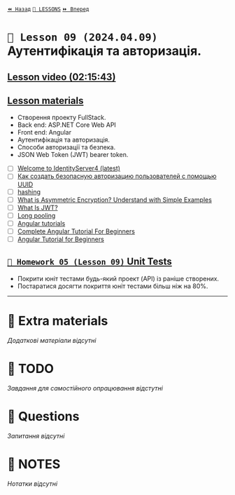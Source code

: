 [`⏪ Назад`](../08/README.md)  [`📗 LESSONS`](../README.md)  [`⏩ Вперед`](../10/README.md)

# `📗 Lesson 09 (2024.04.09)` Аутентифікація та авторизація.  

## [Lesson video (02:15:43)](https://youtu.be/l_qpc5wbZVY)

## [Lesson materials](https://lms.ithillel.ua/groups/65a65fe34c3a2d3372eef8ea/lessons/65a65fe44c3a2d3372eef973)  

- Створення проекту FullStack.  
- Back end: ASP.NET Core Web API  
- Front end: Angular  
- Аутентифікація та авторизація.  
- Способи авторизації та безпека.  
- JSON Web Token (JWT) bearer token.  

- [ ] [Welcome to IdentityServer4 (latest)](https://identityserver4.readthedocs.io/en/latest/)  
- [ ] [Как создать безопасную авторизацию пользователей с помощью UUID](https://dou.ua/forums/topic/34491/)  
- [ ] [hashing](https://www.techtarget.com/searchdatamanagement/definition/hashing)  
- [ ] [What is Asymmetric Encryption? Understand with Simple Examples](https://cheapsslsecurity.com/blog/what-is-asymmetric-encryption-understand-with-simple-examples/)  
- [ ] [What Is JWT?](https://www.akana.com/blog/what-is-jwt)  
- [ ] [Long pooling](https://medium.com/system-design-blog/long-polling-vs-websockets-vs-server-sent-events-c43ba96df7c1)  
- [ ] [Angular tutorials](https://angular.io/tutorial)  
- [ ] [Complete Angular Tutorial For Beginners](https://www.tektutorialshub.com/angular-tutorial/)  
- [ ] [Angular Tutorial for Beginners](https://ng-girls.gitbook.io/todo-list-tutorial/v/stackblitz/)  

## [`📕 Homework 05 (Lesson 09)` Unit Tests](https://lms.ithillel.ua/groups/65a65fe34c3a2d3372eef8ea/homeworks/6615874ac88f4e67db5bdd1b)
- Покрити юніт тестами будь-який проект (API) із раніше створених.
- Постаратися досягти покриття юніт тестами більш ніж на 80%.
---

# 📘 Extra materials

*Додаткові матеріали відсутні*

# 📘 TODO
*Завдання для самостійного опрацювання відстутні*

# 📘 Questions
*Запитання відсутні*

# 📘 NOTES
*Нотатки відсутні*